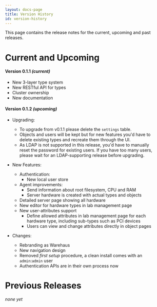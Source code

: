 ```yaml
---
layout: docs-page
title: Version History
id: version-history
---
```


This page contains the release notes for the current, upcoming and past releases.

# Current and Upcoming

#### Version 0.1.1 *(current)*

* New 3-layer type system
* New RESTful API for types
* Cluster ownership
* New documentation

#### Version 0.1.2 *(upcoming)*

* Upgrading:
  * To upgrade from v0.1.1 please delete the `settings` table.
  * Objects and users will be kept but for new features you'd have to delete existing types and recreate them through the UI.
  * As LDAP is not supported in this release, you'd have to manually reset the password for existing users. If you have too many users, please wait for an LDAP-supporting release before upgrading.

* New Features:
  * Authentication:
    * New local user store
  * Agent improvements:
    * Send information about root filesystem, CPU and RAM
    * Server hardware is created with actual types and objects
  * Detailed server page showing all hardware
  * New editor for hardware types in lab management page
  * New user-attributes support
    * Define allowed attributes in lab management page for each hardware type, including sub-types such as PCI devices
    * Users can view and change attributes directly in object pages

* Changes:
  * Rebranding as Warehaus
  * New navigation design
  * Removed *first setup* procedure, a clean install comes with an `admin`:`admin` user
  * Authentication APIs are in their own process now

# Previous Releases

*none yet*
